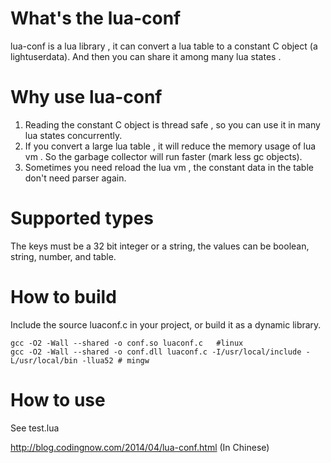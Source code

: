 What's the lua-conf
========

lua-conf is a lua library , it can convert a lua table to a constant C object (a lightuserdata). And then you can share it among many lua states .

Why use lua-conf
========

1. Reading the constant C object is thread safe , so you can use it in many lua states concurrently.
2. If you convert a large lua table , it will reduce the memory usage of lua vm . So the garbage collector will run faster (mark less gc objects).
3. Sometimes you need reload the lua vm , the constant data in the table don't need parser again.

Supported types
========

The keys must be a 32 bit integer or a string, the values can be boolean, string, number, and table.

How to build
========

Include the source luaconf.c in your project, or build it as a dynamic library. 

```
gcc -O2 -Wall --shared -o conf.so luaconf.c   #linux
gcc -O2 -Wall --shared -o conf.dll luaconf.c -I/usr/local/include -L/usr/local/bin -llua52 # mingw
```

How to use
========

See test.lua

http://blog.codingnow.com/2014/04/lua-conf.html  (In Chinese)
